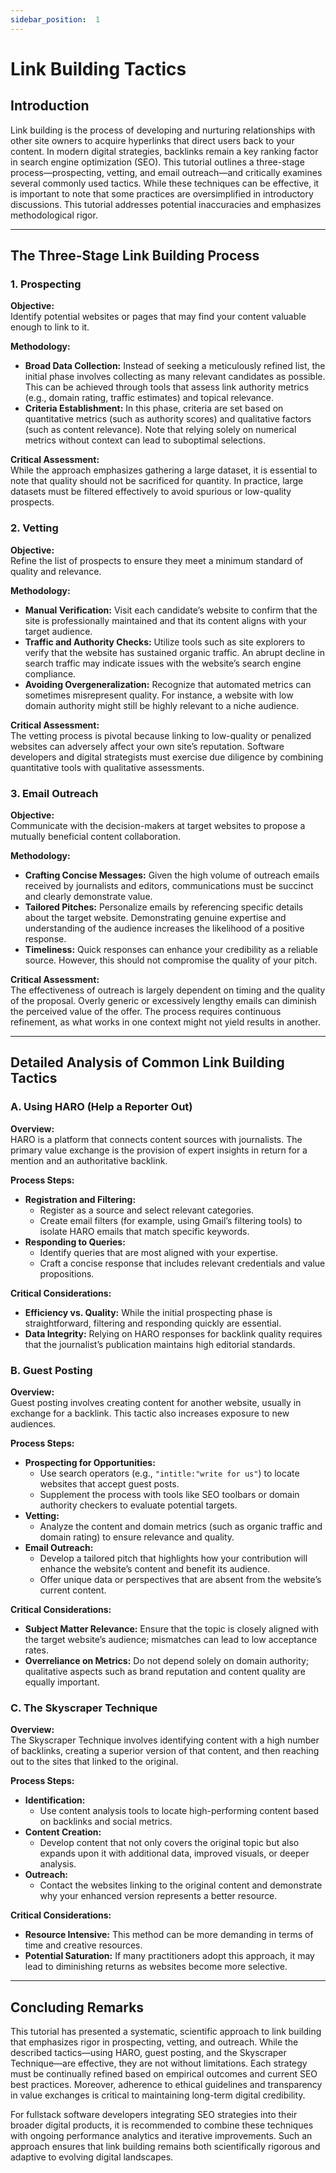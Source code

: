 ```yaml
---
sidebar_position:  1
---
```


# Link Building Tactics

## Introduction

Link building is the process of developing and nurturing relationships with other site owners to acquire hyperlinks that direct users back to your content. In modern digital strategies, backlinks remain a key ranking factor in search engine optimization (SEO). This tutorial outlines a three-stage process—prospecting, vetting, and email outreach—and critically examines several commonly used tactics. While these techniques can be effective, it is important to note that some practices are oversimplified in introductory discussions. This tutorial addresses potential inaccuracies and emphasizes methodological rigor.

---

## The Three-Stage Link Building Process

### 1. Prospecting

**Objective:**  
Identify potential websites or pages that may find your content valuable enough to link to it.

**Methodology:**  
- **Broad Data Collection:** Instead of seeking a meticulously refined list, the initial phase involves collecting as many relevant candidates as possible. This can be achieved through tools that assess link authority metrics (e.g., domain rating, traffic estimates) and topical relevance.
- **Criteria Establishment:** In this phase, criteria are set based on quantitative metrics (such as authority scores) and qualitative factors (such as content relevance). Note that relying solely on numerical metrics without context can lead to suboptimal selections.

**Critical Assessment:**  
While the approach emphasizes gathering a large dataset, it is essential to note that quality should not be sacrificed for quantity. In practice, large datasets must be filtered effectively to avoid spurious or low-quality prospects.

### 2. Vetting

**Objective:**  
Refine the list of prospects to ensure they meet a minimum standard of quality and relevance.

**Methodology:**  
- **Manual Verification:** Visit each candidate’s website to confirm that the site is professionally maintained and that its content aligns with your target audience.
- **Traffic and Authority Checks:** Utilize tools such as site explorers to verify that the website has sustained organic traffic. An abrupt decline in search traffic may indicate issues with the website’s search engine compliance.
- **Avoiding Overgeneralization:** Recognize that automated metrics can sometimes misrepresent quality. For instance, a website with low domain authority might still be highly relevant to a niche audience.

**Critical Assessment:**  
The vetting process is pivotal because linking to low-quality or penalized websites can adversely affect your own site’s reputation. Software developers and digital strategists must exercise due diligence by combining quantitative tools with qualitative assessments.

### 3. Email Outreach

**Objective:**  
Communicate with the decision-makers at target websites to propose a mutually beneficial content collaboration.

**Methodology:**  
- **Crafting Concise Messages:** Given the high volume of outreach emails received by journalists and editors, communications must be succinct and clearly demonstrate value.
- **Tailored Pitches:** Personalize emails by referencing specific details about the target website. Demonstrating genuine expertise and understanding of the audience increases the likelihood of a positive response.
- **Timeliness:** Quick responses can enhance your credibility as a reliable source. However, this should not compromise the quality of your pitch.

**Critical Assessment:**  
The effectiveness of outreach is largely dependent on timing and the quality of the proposal. Overly generic or excessively lengthy emails can diminish the perceived value of the offer. The process requires continuous refinement, as what works in one context might not yield results in another.

---

## Detailed Analysis of Common Link Building Tactics

### A. Using HARO (Help a Reporter Out)

**Overview:**  
HARO is a platform that connects content sources with journalists. The primary value exchange is the provision of expert insights in return for a mention and an authoritative backlink.

**Process Steps:**
- **Registration and Filtering:**  
  - Register as a source and select relevant categories.  
  - Create email filters (for example, using Gmail’s filtering tools) to isolate HARO emails that match specific keywords.
- **Responding to Queries:**  
  - Identify queries that are most aligned with your expertise.
  - Craft a concise response that includes relevant credentials and value propositions.
  
**Critical Considerations:**  
- **Efficiency vs. Quality:** While the initial prospecting phase is straightforward, filtering and responding quickly are essential.  
- **Data Integrity:** Relying on HARO responses for backlink quality requires that the journalist’s publication maintains high editorial standards.

### B. Guest Posting

**Overview:**  
Guest posting involves creating content for another website, usually in exchange for a backlink. This tactic also increases exposure to new audiences.

**Process Steps:**
- **Prospecting for Opportunities:**  
  - Use search operators (e.g., `"intitle:"write for us"`) to locate websites that accept guest posts.
  - Supplement the process with tools like SEO toolbars or domain authority checkers to evaluate potential targets.
- **Vetting:**  
  - Analyze the content and domain metrics (such as organic traffic and domain rating) to ensure relevance and quality.
- **Email Outreach:**  
  - Develop a tailored pitch that highlights how your contribution will enhance the website’s content and benefit its audience.
  - Offer unique data or perspectives that are absent from the website’s current content.

**Critical Considerations:**  
- **Subject Matter Relevance:** Ensure that the topic is closely aligned with the target website’s audience; mismatches can lead to low acceptance rates.
- **Overreliance on Metrics:** Do not depend solely on domain authority; qualitative aspects such as brand reputation and content quality are equally important.

### C. The Skyscraper Technique

**Overview:**  
The Skyscraper Technique involves identifying content with a high number of backlinks, creating a superior version of that content, and then reaching out to the sites that linked to the original.

**Process Steps:**
- **Identification:**  
  - Use content analysis tools to locate high-performing content based on backlinks and social metrics.
- **Content Creation:**  
  - Develop content that not only covers the original topic but also expands upon it with additional data, improved visuals, or deeper analysis.
- **Outreach:**  
  - Contact the websites linking to the original content and demonstrate why your enhanced version represents a better resource.
  
**Critical Considerations:**  
- **Resource Intensive:** This method can be more demanding in terms of time and creative resources.
- **Potential Saturation:** If many practitioners adopt this approach, it may lead to diminishing returns as websites become more selective.

---

## Concluding Remarks

This tutorial has presented a systematic, scientific approach to link building that emphasizes rigor in prospecting, vetting, and outreach. While the described tactics—using HARO, guest posting, and the Skyscraper Technique—are effective, they are not without limitations. Each strategy must be continually refined based on empirical outcomes and current SEO best practices. Moreover, adherence to ethical guidelines and transparency in value exchanges is critical to maintaining long-term digital credibility.

For fullstack software developers integrating SEO strategies into their broader digital products, it is recommended to combine these techniques with ongoing performance analytics and iterative improvements. Such an approach ensures that link building remains both scientifically rigorous and adaptive to evolving digital landscapes.



